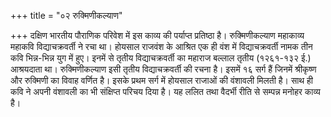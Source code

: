 +++
title = "०२ रुक्मिणीकल्याण"

+++
दक्षिण भारतीय पौराणिक परिवेश में इस काव्य की पर्याप्त प्रतिष्ठा है। रुक्मिणीकल्याण महाकाव्य महाकवि विद्याचक्रवर्ती ने रचा था। होयसाल राजवंश के आश्रित एक ही वंश में विद्याचक्रवर्ती नामक तीन कवि भिन्न-भिन्न युग में हुए। इनमें से तृतीय विद्याचक्रवर्ती का महाराज बल्लाल तृतीय (१२६१-१३२ ई.) आश्रयदाता था। रुक्मिणीकल्याण इसी तृतीय विद्याचक्रवर्ती की रचना है। इसमें १६ सर्ग हैं जिनमें श्रीकृष्ण और रुक्मिणी का विवाह वर्णित है। इसके प्रथम सर्ग में होयसाल राजाओं की वंशावली मिलती है। साथ ही कवि ने अपनी वंशावली का भी संक्षिप्त परिचय दिया है। यह ललित तथा वैदर्भी रीति से सम्पन्न मनोहर काव्य है।